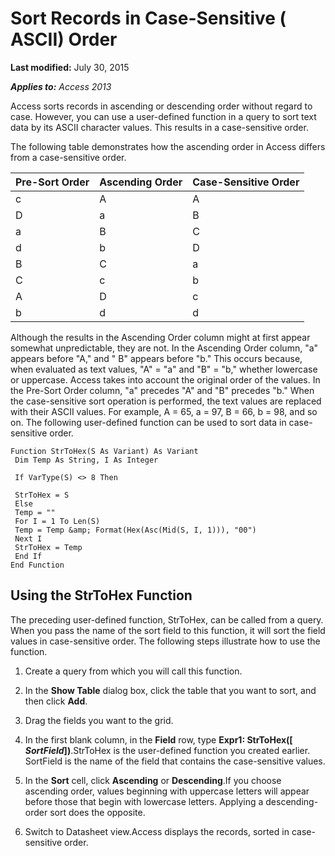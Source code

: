 
# Sort Records in Case-Sensitive ( ASCII) Order

 **Last modified:** July 30, 2015

 _**Applies to:** Access 2013_

Access sorts records in ascending or descending order without regard to case. However, you can use a user-defined function in a query to sort text data by its ASCII character values. This results in a case-sensitive order.

The following table demonstrates how the ascending order in Access differs from a case-sensitive order.


|**Pre-Sort Order**|**Ascending Order**|**Case-Sensitive Order**|
|:-----|:-----|:-----|
|c|A|A|
|D|a|B|
|a|B|C|
|d|b|D|
|B|C|a|
|C|c|b|
|A|D|c|
|b|d|d|
Although the results in the Ascending Order column might at first appear somewhat unpredictable, they are not. In the Ascending Order column, "a" appears before "A," and " B" appears before "b." This occurs because, when evaluated as text values, "A" = "a" and "B" = "b," whether lowercase or uppercase. Access takes into account the original order of the values. In the Pre-Sort Order column, "a" precedes "A" and "B" precedes "b."
When the case-sensitive sort operation is performed, the text values are replaced with their ASCII values. For example, A = 65, a = 97, B = 66, b = 98, and so on.
The following user-defined function can be used to sort data in case-sensitive order. 



```
Function StrToHex(S As Variant) As Variant 
 Dim Temp As String, I As Integer 
 
 If VarType(S) <> 8 Then 
 
 StrToHex = S 
 Else 
 Temp = "" 
 For I = 1 To Len(S) 
 Temp = Temp &amp; Format(Hex(Asc(Mid(S, I, 1))), "00") 
 Next I 
 StrToHex = Temp 
 End If 
End Function
```


## Using the StrToHex Function

The preceding user-defined function, StrToHex, can be called from a query. When you pass the name of the sort field to this function, it will sort the field values in case-sensitive order. The following steps illustrate how to use the function.


1. Create a query from which you will call this function.
    
2. In the  **Show Table** dialog box, click the table that you want to sort, and then click **Add**.
    
3. Drag the fields you want to the grid.
    
4. In the first blank column, in the  **Field** row, type **Expr1: StrToHex([ _SortField_])**.StrToHex is the user-defined function you created earlier. SortField is the name of the field that contains the case-sensitive values.
    
5. In the  **Sort** cell, click **Ascending** or **Descending**.If you choose ascending order, values beginning with uppercase letters will appear before those that begin with lowercase letters. Applying a descending-order sort does the opposite.
    
6. Switch to Datasheet view.Access displays the records, sorted in case-sensitive order.
    
